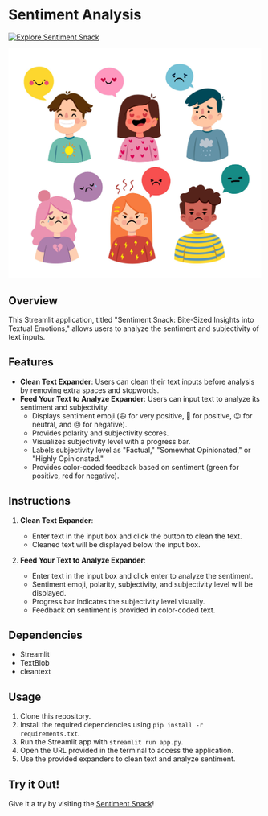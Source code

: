 # Sentiment Analysis 




[![Explore Sentiment Snack](https://img.shields.io/badge/Explore%20Sentiment%20Snack-Try%20Now-9cf?style=for-the-badge&logo=streamlit&logoColor=white)](https://sentiment-snack.streamlit.app/)





<img src=".devcontainer/sentiments.png" alt="Sentiment Analysis" length="2000" width="2000"/>

## Overview

This Streamlit application, titled "Sentiment Snack: Bite-Sized Insights into Textual Emotions," allows users to analyze the sentiment and subjectivity of text inputs.

## Features

- **Clean Text Expander**: Users can clean their text inputs before analysis by removing extra spaces and stopwords.
- **Feed Your Text to Analyze Expander**: Users can input text to analyze its sentiment and subjectivity.
  - Displays sentiment emoji (😃 for very positive, 🙂 for positive, 😐 for neutral, and 😠 for negative).
  - Provides polarity and subjectivity scores.
  - Visualizes subjectivity level with a progress bar.
  - Labels subjectivity level as "Factual," "Somewhat Opinionated," or "Highly Opinionated."
  - Provides color-coded feedback based on sentiment (green for positive, red for negative).
  
## Instructions

1. **Clean Text Expander**: 
   - Enter text in the input box and click the button to clean the text.
   - Cleaned text will be displayed below the input box.

2. **Feed Your Text to Analyze Expander**:
   - Enter text in the input box and click enter to analyze the sentiment.
   - Sentiment emoji, polarity, subjectivity, and subjectivity level will be displayed.
   - Progress bar indicates the subjectivity level visually.
   - Feedback on sentiment is provided in color-coded text.

## Dependencies

- Streamlit
- TextBlob
- cleantext

## Usage

1. Clone this repository.
2. Install the required dependencies using `pip install -r requirements.txt`.
3. Run the Streamlit app with `streamlit run app.py`.
4. Open the URL provided in the terminal to access the application.
5. Use the provided expanders to clean text and analyze sentiment.

## Try it Out!

Give it a try by visiting the [Sentiment Snack](https://sentiment-snack.streamlit.app/)!
